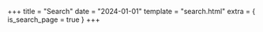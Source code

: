 +++
title = "Search"
date = "2024-01-01"
template = "search.html"
extra = { is_search_page = true }
+++